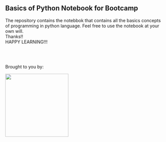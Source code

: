 ## Basics of Python Notebook for Bootcamp

The repository contains the notebbok that contains all the basics concepts of programming in python language. Feel free to use the notebook at your own will. <br>Thanks!!<br>
HAPPY LEARNING!!!

<br><br>
<p>Brought to you by:</p>
<img src="https://uploads-ssl.webflow.com/60798d9b0b61160814b3d8c3/60940fdc34e1ab3c125acb40_Copy%20of%20SHAPEAI-2.svg" height=200>
